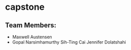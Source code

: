 # capstone

## Team Members:

* Maxwell Austensen
* Gopal Narsimhamurthy
  Sih-Ting Cai
  Jennifer Dolatshahi
